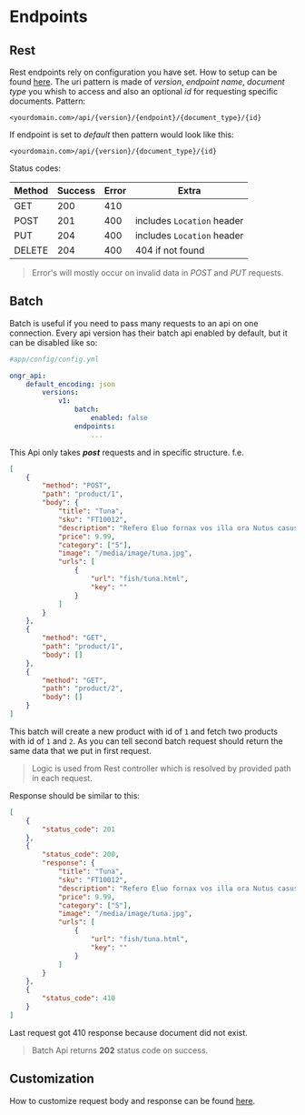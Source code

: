 Endpoints
=========

Rest
----

Rest endpoints rely on configuration you have set. How to setup can be found [here][1]. The uri pattern is made of *version*, *endpoint name*, *document type* you whish to access and also an optional *id* for requesting specific documents. Pattern:

```
<yourdomain.com>/api/{version}/{endpoint}/{document_type}/{id}
```

If endpoint is set to *default* then pattern would look like this:

```
<yourdomain.com>/api/{version}/{document_type}/{id}
```

Status codes:

| Method | Success | Error | Extra                       |
|--------|---------|-------|-----------------------------|
| GET    | 200     | 410   |                             |
| POST   | 201     | 400   | includes `Location` header  |
| PUT    | 204     | 400   | includes `Location` header  |
| DELETE | 204     | 400   | 404 if not found            |

> Error's will mostly occur on invalid data in *POST* and *PUT* requests.

Batch
-----

Batch is useful if you need to pass many requests to an api on one connection. Every api version has their batch api enabled by default, but it can be disabled like so:

```yaml
#app/config/config.yml

ongr_api:
    default_encoding: json
        versions:
            v1:
				batch:
					enabled: false
                endpoints:
                    ...
```

This Api only takes ***post*** requests and in specific structure. f.e.

```json
[
    {
        "method": "POST",
        "path": "product/1",
        "body": {
            "title": "Tuna",
            "sku": "FT10012",
            "description": "Refero Eluo fornax vos illa ora Nutus casus moderor hoc Fides, revolvo vox corium ne eo Decoro.",
            "price": 9.99,
            "category": ["5"],
            "image": "/media/image/tuna.jpg",
            "urls": [
                {
                    "url": "fish/tuna.html",
                    "key": ""
                }
            ]
        }
    },
    {
        "method": "GET",
        "path": "product/1",
        "body": []
    },
	{
        "method": "GET",
        "path": "product/2",
        "body": []
    }
]
```

This batch will create a new product with id of `1` and fetch two products with id of `1` and `2`. As you can tell second batch request should return the same data that we put in first request.
> Logic is used from Rest controller which is resolved by provided path in each request.

Response should be similar to this:

```json
[
	{
		"status_code": 201
	},
	{
		"status_code": 200,
		"response": {
			"title": "Tuna",
            "sku": "FT10012",
            "description": "Refero Eluo fornax vos illa ora Nutus casus moderor hoc Fides, revolvo vox corium ne eo Decoro.",
            "price": 9.99,
            "category": ["5"],
            "image": "/media/image/tuna.jpg",
            "urls": [
                {
                    "url": "fish/tuna.html",
                    "key": ""
                }
            ]
		}
	},
	{
		"status_code": 410
	}
]
```

Last request got 410 response because document did not exist.
> Batch Api returns **202** status code on success.

Customization
-------------
How to customize request body and response can be found [here][2].

[1]: setup.md
[2]: custom_controller.md
